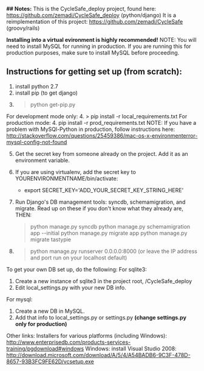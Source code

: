 **## Notes:**
 This is the CycleSafe_deploy project, found here: https://github.com/zemadi/CycleSafe_deploy (python/django)
 It is a reimplementation of this project: https://github.com/zemadi/CycleSafe (groovy/rails)

**Installing into a virtual evironment is highly recommended!**
NOTE: You will need to install MySQL for running in production. If you are running this for production purposes, make sure to install MySQL before proceeding.

## Instructions for getting set up (from scratch):
1. install python 2.7
2. install pip (to get django)
3. > python get-pip.py
  
For development mode only: 
4. > pip install -r local_requirements.txt
For production mode:
4.  pip install -r prod_requirements.txt
NOTE: If you have a problem with MySQl-Python in production, follow 	  		  instructions here: http://stackoverflow.com/questions/25459386/mac-os-x-environmenterror-mysql-config-not-found

5. Get the secret key from someone already on the project. Add it as an environment variable. 
6. If you are using virtualenv, add the secret key to YOURENVIRONMENTNAME/bin/activate:
   - export SECRET_KEY='ADD_YOUR_SECRET_KEY_STRING_HERE'
7. Run Django's DB management tools: syncdb, schemamigration, and migrate. Read up on these if you don't know what they already are, THEN:
   > python manage.py syncdb
   > python manage.py schemamigration app --initial
   > python manage.py migrate app
   > python manage.py migrate tastypie
   
8. > python manage.py runserver 0.0.0.0:8000 (or leave the IP address and port 		run on your localhost default)
 
To get your own DB set up, do the following:
  For sqlite3:
  1. Create a new instance of sqlite3 in the project root, /CycleSafe_deploy
  2. Edit local_settings.py with your new DB info.
  
 For mysql:
 1. Create a new DB in MySQL.
 2. Add that info to local_settings.py or settings.py **(change settings.py only for production)**
  
Other links:
 Installers for various platforms (including Windows):
     http://www.enterprisedb.com/products-services-training/pgdownload#windows
 Windows: install Visual Studio 2008:
   http://download.microsoft.com/download/A/5/4/A54BADB6-9C3F-478D-8657-93B3FC9FE62D/vcsetup.exe
